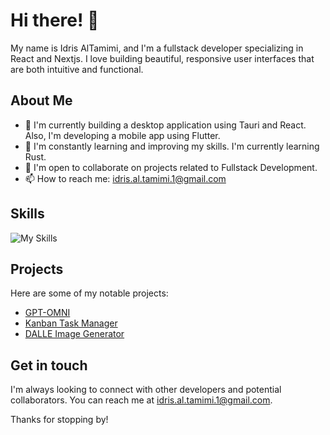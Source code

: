 # Hi there! 👋

My name is Idris AlTamimi, and I'm a fullstack developer specializing in React and Nextjs. I love building beautiful, responsive user interfaces that are both intuitive and functional. 

## About Me

- 🔭 I'm currently building a desktop application using Tauri and React. Also, I'm developing a mobile app using Flutter.
- 🌱 I'm constantly learning and improving my skills. I'm currently learning Rust.
- 👯 I'm open to collaborate on projects related to Fullstack Development.
- 📫 How to reach me: idris.al.tamimi.1@gmail.com

## Skills

![My Skills](https://skillicons.dev/icons?i=js,ts,react,nextjs,html,css,sass,tailwind,nodejs,express,rust,tauri,supabase,flutter,prisma,mongodb,figma&theme=light)

## Projects

Here are some of my notable projects:

- [GPT-OMNI](https://github.com/idrisaltamimi/gpt-omni.git)
- [Kanban Task Manager](https://github.com/idrisaltamimi/task-manager.git)
- [DALLE Image Generator](https://github.com/idrisaltamimi/dall-e-ai.git)

## Get in touch

I'm always looking to connect with other developers and potential collaborators. You can reach me at idris.al.tamimi.1@gmail.com.

Thanks for stopping by!

